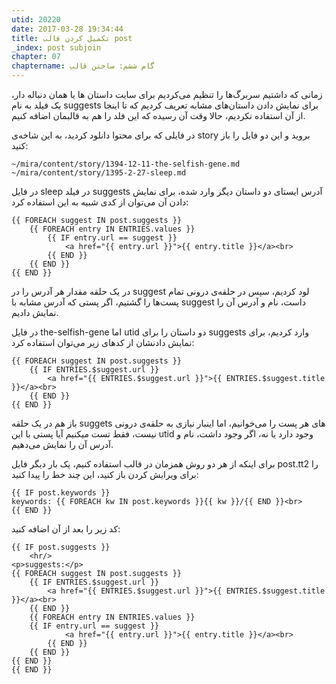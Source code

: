 ```yaml
---
utid: 20220
date: 2017-03-28 19:34:44
title: تکمیل کردن قالب post
_index: post subjoin
chapter: 07
chaptername: گام ششم: ساختن قالب
---
```

زمانی که داشتیم سربرگ‌ها را تنظیم می‌کردیم برای سایت داستان ها یا همان دنباله دار، یک فیلد به نام suggests برای نمایش دادن داستان‌های مشابه تعریف کردیم که تا اینجا از آن استفاده نکردیم، حالا وقت آن رسیده که این فلد را هم به قالبمان اضافه کنیم.

در فایلی که برای محتوا دانلود کردید، به این شاخه‌ی story بروید و این دو فایل را باز کنید:

	~/mira/content/story/1394-12-11-the-selfish-gene.md
	~/mira/content/story/1395-2-27-sleep.md

در فایل sleep در فیلد suggests آدرس ایستای دو داستان دیگر وارد شده، برای نمایش دادن آن می‌توان از کدی شبیه به این استفاده کرد:

	{{ FOREACH suggest IN post.suggests }}
		{{ FOREACH entry IN ENTRIES.values }}
			{{ IF entry.url == suggest }}
				<a href="{{ entry.url }}">{{ entry.title }}</a><br>
			{{ END }}
		{{ END }}
	{{ END }}

در یک حلقه مقدار هر آدرس را در suggest لود کردیم، سپس در حلقه‌ی درونی تمام پست‌ها را گشتیم، اگر پستی که آدرس مشابه با suggest داست، نام و آدرس آن را نمایش دادیم.

در فایل the-selfish-gene اما utid دو داستان را برای suggests وارد کردیم، برای نمایش دادنشان از کدهای زیر می‌توان استفاده کرد:

	{{ FOREACH suggest IN post.suggests }}
		{{ IF ENTRIES.$suggest.url }}
			<a href="{{ ENTRIES.$suggest.url }}">{{ ENTRIES.$suggest.title }}</a><br>
		{{ END }}
	{{ END }}

باز هم در یک حلقه suggets های هر پست را می‌خوانیم، اما اینبار نیازی به حلقه‌ی درونی نیست، فقط تست میکنیم آیا پستی با این utid وجود دارد یا نه، اگر وجود داشت، نام و آدرس آن را نمایش می‌دهیم.

برای اینکه از هر دو روش همزمان در قالب استفاده کنیم، یک بار دیگر فایل post.tt2 را برای ویرایش کردن باز کنید، این چند خط را پیدا کنید:

	{{ IF post.keywords }}
	keywords: {{ FOREACH kw IN post.keywords }}{{ kw }}/{{ END }}<br>
	{{ END }}
کد زیر را بعد از آن اضافه کنید:

	{{ IF post.suggests }}
		<hr/>
	<p>suggests:</p>
	{{ FOREACH suggest IN post.suggests }}
		{{ IF ENTRIES.$suggest.url }}
			<a href="{{ ENTRIES.$suggest.url }}">{{ ENTRIES.$suggest.title }}</a><br>
		{{ END }}
		{{ FOREACH entry IN ENTRIES.values }}
		{{ IF entry.url == suggest }}
				<a href="{{ entry.url }}">{{ entry.title }}</a><br>
			{{ END }}
		{{ END }}
	{{ END }}
	{{ END }}
